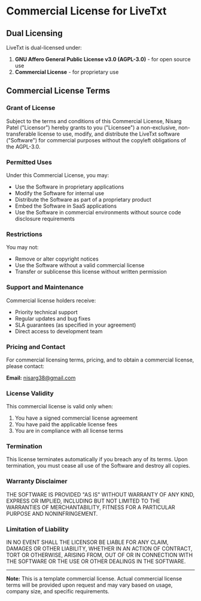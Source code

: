 # Commercial License for LiveTxt

## Dual Licensing

LiveTxt is dual-licensed under:

1. **GNU Affero General Public License v3.0 (AGPL-3.0)** - for open source use
2. **Commercial License** - for proprietary use

## Commercial License Terms

### Grant of License

Subject to the terms and conditions of this Commercial License, Nisarg Patel ("Licensor") hereby grants to you ("Licensee") a non-exclusive, non-transferable license to use, modify, and distribute the LiveTxt software ("Software") for commercial purposes without the copyleft obligations of the AGPL-3.0.

### Permitted Uses

Under this Commercial License, you may:

- Use the Software in proprietary applications
- Modify the Software for internal use
- Distribute the Software as part of a proprietary product
- Embed the Software in SaaS applications
- Use the Software in commercial environments without source code disclosure requirements

### Restrictions

You may not:

- Remove or alter copyright notices
- Use the Software without a valid commercial license
- Transfer or sublicense this license without written permission

### Support and Maintenance

Commercial license holders receive:

- Priority technical support
- Regular updates and bug fixes
- SLA guarantees (as specified in your agreement)
- Direct access to development team

### Pricing and Contact

For commercial licensing terms, pricing, and to obtain a commercial license, please contact:

**Email:** nisarg38@gmail.com

### License Validity

This commercial license is valid only when:
1. You have a signed commercial license agreement
2. You have paid the applicable license fees
3. You are in compliance with all license terms

### Termination

This license terminates automatically if you breach any of its terms. Upon termination, you must cease all use of the Software and destroy all copies.

### Warranty Disclaimer

THE SOFTWARE IS PROVIDED "AS IS" WITHOUT WARRANTY OF ANY KIND, EXPRESS OR IMPLIED, INCLUDING BUT NOT LIMITED TO THE WARRANTIES OF MERCHANTABILITY, FITNESS FOR A PARTICULAR PURPOSE AND NONINFRINGEMENT.

### Limitation of Liability

IN NO EVENT SHALL THE LICENSOR BE LIABLE FOR ANY CLAIM, DAMAGES OR OTHER LIABILITY, WHETHER IN AN ACTION OF CONTRACT, TORT OR OTHERWISE, ARISING FROM, OUT OF OR IN CONNECTION WITH THE SOFTWARE OR THE USE OR OTHER DEALINGS IN THE SOFTWARE.

---

**Note:** This is a template commercial license. Actual commercial license terms will be provided upon request and may vary based on usage, company size, and specific requirements.

